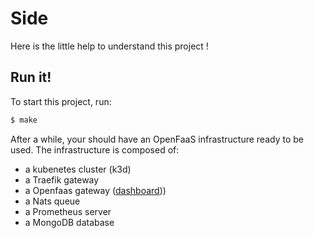 # Side

Here is the little help to understand this project !

## Run it!

To start this project, run:
```bash
$ make
```

After a while, your should have an OpenFaaS infrastructure ready to be used.
The infrastructure is composed of:
 - a kubenetes cluster (k3d)
 - a Traefik gateway
 - a Openfaas gateway ([dashboard](http://localhost/ui)))
 - a Nats queue
 - a Prometheus server
 - a MongoDB database
